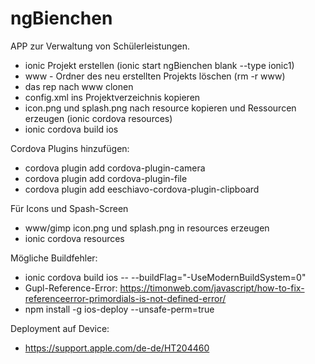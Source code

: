 # ngBienchen

APP zur Verwaltung von Schülerleistungen.

- ionic Projekt erstellen (ionic start ngBienchen blank --type ionic1)
- www - Ordner des neu erstellten Projekts löschen (rm -r www)
- das rep nach www clonen
- config.xml ins Projektverzeichnis kopieren
- icon.png und splash.png nach resource kopieren und Ressourcen erzeugen (ionic cordova resources)
- ionic cordova build ios

Cordova Plugins hinzufügen:
- cordova plugin add cordova-plugin-camera
- cordova plugin add cordova-plugin-file
- cordova plugin add eeschiavo-cordova-plugin-clipboard

Für Icons und Spash-Screen
- www/gimp icon.png und splash.png in resources erzeugen
- ionic cordova resources

Mögliche Buildfehler:
- ionic cordova build ios -- --buildFlag="-UseModernBuildSystem=0"
- Gupl-Reference-Error: https://timonweb.com/javascript/how-to-fix-referenceerror-primordials-is-not-defined-error/
- npm install -g ios-deploy --unsafe-perm=true

Deployment auf Device:
- https://support.apple.com/de-de/HT204460
